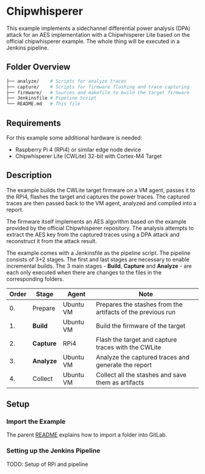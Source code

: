 # Chipwhisperer 
This example implements a sidechannel differential power analysis (DPA) attack for an AES implementation with a Chipwhisperer Lite based on the official chipwhisperer example. The whole thing will be executed in a Jenkins pipeline.

## Folder Overview

```bash
├── analyze/    # Scripts for analyze traces 
├── capture/    # Scripts for firmware flashing and trace capturing
├── firmware/   # Sources and makefile to build the target firmware
├── Jenkinsfile # Pipeline Script 
└── README.md   # This file
```

## Requirements
For this example some additional hardware is needed:
- Raspberry Pi 4 (RPi4) or similar edge node device
- Chipwhisperer Lite (CWLite) 32-bit with Cortex-M4 Target

## Description
The example builds the CWLite target firmware on a VM agent, passes it to the RPi4,
flashes the target and captures the power traces.
The captured traces are then passed back to the VM agent, analyzed and compiled into a report.

The firmware itself implements an AES algorithm based on the example provided by the official Chipwhisperer repository.
The analysis attempts to extract the AES key from the captured traces using a DPA attack and
reconstruct it from the attack result.

The example comes with a Jenkinsfile as the pipeline script.
The pipeline consists of 3+2 stages.
The first and last stages are necessary to enable incremental builds.
The 3 main stages - **Build**, **Capture** and **Analyze** - are each only executed when there are changes to the files in the corresponding folders.

| Order | Stage       | Agent     | Note                                                        |
| ----- | ----------- | --------- | ----------------------------------------------------------- |
| 0.    | Prepare     | Ubuntu VM | Prepares the stashes from the artifacts of the previous run |
| 1.    | **Build**   | Ubuntu VM | Build the firmware of the target                            |
| 2.    | **Capture** | RPi4      | Flash the target and capture traces with the CWLite         |
| 3.    | **Analyze** | Ubuntu VM | Analyze the captured traces and generate the report         |
| 4.    | Collect     | Ubuntu VM | Collect all the stashes and save them as artifacts          |

## Setup

### Import the Example
The parent [README](../README.md#importing-an-example-to-gitlab) explains how to import a folder into GitLab.

### Setting up the Jenkins Pipeline
TODO: Setup of RPi and pipeline